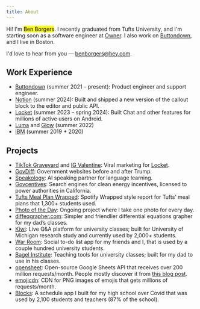 ```yaml
---
title: About
---
```


Hi! I'm <mark>Ben Borgers</mark>. I recently graduated from Tufts University, and I'm starting soon as a software engineer at [Owner](https://owner.com). I also work on [Buttondown](https://buttondown.com), and I live in Boston.

I'd love to hear from you — [benborgers@hey.com](mailto:benborgers@hey.com).

## Work Experience

- [Buttondown](https://buttondown.com) (summer 2021 – present): Product engineer and support engineer.
- [Notion](https://notion.so/product) (summer 2024): Built and shipped a new version of the callout block to the editor and public API.
- [Locket](https://locket.camera) (summer 2023 – spring 2024): Built Chat and other features for millions of active users on Android.
- [Luma](https://lu.ma) and [Glow](https://glow.app) (summer 2022)
- [IBM](https://www.ibm.com/guardium) (summer 2019 + 2020)

## Projects

- [TikTok Graveyard](https://tiktokgraveyard.com) and [IG Valentine](https://igvalentine.com): Viral marketing for [Locket](https://locket.camera).
- [GovDiff](https://govdiff.com): Government websites before and after Trump.
- [Speakology](https://speakology.ai): AI speaking partner for language learning.
- [Govcentives](https://govcentives.com): Search engines for clean energy incentives, licensed to power authorities in California.
- [Tufts Meal Plan Wrapped](/wrapped): Spotify Wrapped style report for Tufts’ meal plans that 1,300+ students used.
- [Photo of the Day](https://photos.benborgers.com): Ongoing project where I take one photo for every day.
- [diffeqgrapher.com](https://diffeqgrapher.com): Simpler and friendlier differential equations grapher for my dad’s classes.
- [Kiwi](https://ask.kiwi): Live Q&A platform for university classes; built for University of Michigan research study and currently used by 2,000+ students.
- [War Room](https://war.elk.sh): Social to-do list app for my friends and I, that is used by a couple hundred university students.
- [Bagel Institute](https://bagel.institute): Teaching tools for university classes; built for my dad to use in his classes.
- [opensheet](https://opensheet.elk.sh): Open-source Google Sheets API that receives over 200 million requests/month. People mostly discover it from [this blog post](/google-sheets-json).
- [emojicdn](https://emojicdn.elk.sh): CDN for PNG images of emojis that gets millions of requests/month.
- [Blocks](/blocks): A schedule app I built for my high school over Covid that was used by 2,100 students and teachers (87% of the school).
